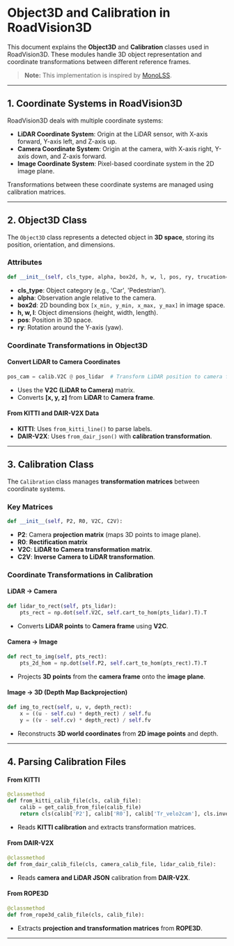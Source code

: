 # Object3D and Calibration in RoadVision3D

This document explains the **Object3D** and **Calibration** classes used in RoadVision3D. These modules handle 3D object representation and coordinate transformations between different reference frames.

> **Note:** This implementation is inspired by [MonoLSS](https://github.com/Traffic-X/MonoLSS).

---

## **1. Coordinate Systems in RoadVision3D**

RoadVision3D deals with multiple coordinate systems:
- **LiDAR Coordinate System**: Origin at the LiDAR sensor, with X-axis forward, Y-axis left, and Z-axis up.
- **Camera Coordinate System**: Origin at the camera, with X-axis right, Y-axis down, and Z-axis forward.
- **Image Coordinate System**: Pixel-based coordinate system in the 2D image plane.

Transformations between these coordinate systems are managed using calibration matrices.

---

## **2. Object3D Class**
The `Object3D` class represents a detected object in **3D space**, storing its position, orientation, and dimensions.

### **Attributes**
```python
def __init__(self, cls_type, alpha, box2d, h, w, l, pos, ry, trucation=None, occlusion=None, score=None):
```
- **cls_type**: Object category (e.g., 'Car', 'Pedestrian').
- **alpha**: Observation angle relative to the camera.
- **box2d**: 2D bounding box `[x_min, y_min, x_max, y_max]` in image space.
- **h, w, l**: Object dimensions (height, width, length).
- **pos**: Position in 3D space.
- **ry**: Rotation around the Y-axis (yaw).

### **Coordinate Transformations in Object3D**

#### **Convert LiDAR to Camera Coordinates**
```python
pos_cam = calib.V2C @ pos_lidar  # Transform LiDAR position to camera frame
```
- Uses the **V2C (LiDAR to Camera)** matrix.
- Converts **[x, y, z]** from **LiDAR** to **Camera frame**.

#### **From KITTI and DAIR-V2X Data**
- **KITTI**: Uses `from_kitti_line()` to parse labels.
- **DAIR-V2X**: Uses `from_dair_json()` with **calibration transformation**.

---

## **3. Calibration Class**
The `Calibration` class manages **transformation matrices** between coordinate systems.

### **Key Matrices**
```python
def __init__(self, P2, R0, V2C, C2V):
```
- **P2**: Camera **projection matrix** (maps 3D points to image plane).
- **R0**: **Rectification matrix**
- **V2C**: **LiDAR to Camera transformation matrix**.
- **C2V**: **Inverse Camera to LiDAR transformation**.

### **Coordinate Transformations in Calibration**

#### **LiDAR → Camera**
```python
def lidar_to_rect(self, pts_lidar):
    pts_rect = np.dot(self.V2C, self.cart_to_hom(pts_lidar).T).T
```
- Converts **LiDAR points** to **Camera frame** using **V2C**.

#### **Camera → Image**
```python
def rect_to_img(self, pts_rect):
    pts_2d_hom = np.dot(self.P2, self.cart_to_hom(pts_rect).T).T
```
- Projects **3D points** from the **camera frame** onto the **image plane**.

#### **Image → 3D** (Depth Map Backprojection)
```python
def img_to_rect(self, u, v, depth_rect):
    x = ((u - self.cu) * depth_rect) / self.fu
    y = ((v - self.cv) * depth_rect) / self.fv
```
- Reconstructs **3D world coordinates** from **2D image points** and depth.

---

## **4. Parsing Calibration Files**

#### **From KITTI**
```python
@classmethod
def from_kitti_calib_file(cls, calib_file):
    calib = get_calib_from_file(calib_file)
    return cls(calib['P2'], calib['R0'], calib['Tr_velo2cam'], cls.inverse_rigid_trans(calib['Tr_velo2cam']))
```
- Reads **KITTI calibration** and extracts transformation matrices.

#### **From DAIR-V2X**
```python
@classmethod
def from_dair_calib_file(cls, camera_calib_file, lidar_calib_file):
```
- Reads **camera and LiDAR JSON** calibration from **DAIR-V2X**.

#### **From ROPE3D**
```python
@classmethod
def from_rope3d_calib_file(cls, calib_file):
```
- Extracts **projection and transformation matrices** from **ROPE3D**.
---

